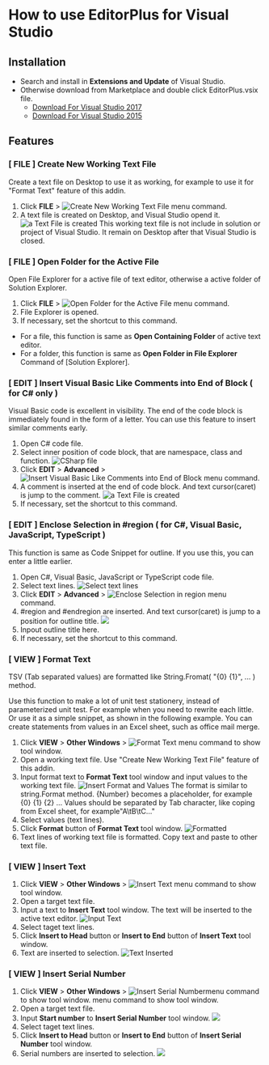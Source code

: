 # How to use EditorPlus for Visual Studio

## Installation
- Search and install in **Extensions and Update** of Visual Studio.
- Otherwise download from Marketplace and double click EditorPlus.vsix file.
  - [Download For Visual Studio 2017](https://marketplace.visualstudio.com/items?itemName=SHIN-ICHIKOGA.EditorPlusforVisualStudio2017)
  - [Download For Visual Studio 2015](https://marketplace.visualstudio.com/items?itemName=SHIN-ICHIKOGA.EditorPlus)

## Features
### [ FILE ] Create New Working Text File 
Create a text file on Desktop to use it as working, for example to use it for "Format Text" feature of this addin.
1. Click **FILE** > ![Create New Working Text File ](images-VS-en/image1-1-CreateNewWorkingTextFile.png) menu command.
1. A text file is created on Desktop, and Visual Studio opend it.
![a Text File is created ](images-VS-en/image1-2-TextFileIsCreated.png) 
This working text file is not include in solution or project of Visual Studio. It remain on Desktop after that Visual Studio is closed.

### [ FILE ] Open Folder for the Active File 
Open File Explorer for a active file of text editor, otherwise a active folder of Solution Explorer.

1. Click  **FILE** > ![Open Folder for the Active File](images-VS-en/image2-OpenFolderForTheActiveFile.png) menu command.
1. File Explorer is opened.
1. If necessary, set the shortcut to this command. 
-  For a file, this function is same as **Open Containing Folder** of active text editor.
 - For a folder, this function is same as **Open Folder in File Explorer** Command of [Solution Explorer].

### [ EDIT ] Insert Visual Basic Like Comments into End of Block ( for C&#35; only ) 
Visual Basic code is excellent in visibility. The end of the code block is immediately found in the form of a letter. You can use this feature to insert similar comments early.
1. Open C&#35; code file.
1. Select inner position of code block, that are namespace, class and function.
![CSharp file](images-VS-en/image3-1-CSharpFile.png) 
1. Click **EDIT** > **Advanced** > ![Insert Visual Basic Like Comments into End of Block ](images-VS-en/image3-2-InsertVisualBasicLikeComment.png) menu command.
1. A comment is inserted at the end of code block. And text cursor(caret) is jump to the comment.
![a Text File is created ](images-VS-en/image3-3-Comment.png) 
1. If necessary, set the shortcut to this command. 


### [ EDIT ] Enclose Selection in &#35;region ( for C#, Visual Basic, JavaScript, TypeScript ) 
This function is same as Code Snippet for outline. If you use this, you can enter a little earlier.
1. Open C&#35;, Visual Basic, JavaScript or TypeScript code file.
1. Select text lines.
![Select text lines](images-VS-en/image4-1-SelectText.png)
1. Click **EDIT** > **Advanced** > ![Enclose Selection in region](images-VS-en/image4-2-EncloseSelectionInRegion.png) menu command.
1. &#35;region  and &#35;endregion are inserted. And text cursor(caret) is jump to a position for outline title.
![](images-VS-en/image4-3-Region.png) 
1. Inpout outline title here.
1. If necessary, set the shortcut to this command. 

### [ VIEW ] Format Text 
TSV (Tab separated values) are formatted like String.Fromat( "{0} {1}", ... ) method.

Use this function to make a lot of unit test stationery, instead of parameterized unit test. For example when you need to rewrite each little. Or use it as a simple snippet, as shown in the following example. You can create statements from values in an Excel sheet, such as office mail merge.

1. Click **VIEW** > **Other Windows** > ![Format Text](images-VS-en/image5-1-FormatText.png) menu command to show tool window.
1. Open a working text file. Use "Create New Working Text File" feature of this addin.
1. Input format text to **Format Text** tool window and input values to the working text file.
![Insert Format and Values](images-VS-en/image5-2-InsertFormat.png)
The format is similar to string.Format method. {Number} becomes a placeholder, for example {0} {1} {2} ...
Values should be separated by Tab character, like coping from Excel sheet, for example"A\tB\tC..."
1. Select values (text lines).
1. Click **Format** button of **Format Text** tool window.
![Formatted](images-VS-en/image5-3-Formatted.png)
1. Text lines of working text file is formatted. Copy text and paste to other text file.

### [ VIEW ] Insert Text 
1. Click **VIEW** > **Other Windows** > ![Insert Text ](images-VS-en\image6-1-InsertText.png) menu command to show tool window.
1. Open a target text file.
1. Input a text to **Insert Text** tool window. The text will be inserted to the active text editor.
![Input Text](images-VS-en\image6-2-InputText.png)
1. Select taget text lines.
1. Click **Insert to Head** button or  **Insert to End** button of **Insert Text** tool window.
1. Text are inserted to selection.
![Text Inserted](images-VS-en\image6-3-Inserted.png)

### [ VIEW ] Insert Serial Number 
1. Click **VIEW** > **Other Windows** > ![Insert Serial Number ](images-VS-en\image7-1-InsertSerialNumber.png)menu command to show tool window.
menu command to show tool window.
1. Open a target text file.
1. Input **Start number** to **Insert Serial Number** tool window. 
![](images-VS-en\image7-2-InputText.png)
1. Select taget text lines.
1. Click **Insert to Head** button or  **Insert to End** button of **Insert Serial Number** tool window.
1. Serial numbers are inserted to selection.
![](images-VS-en\image7-3-Inserted.png)
